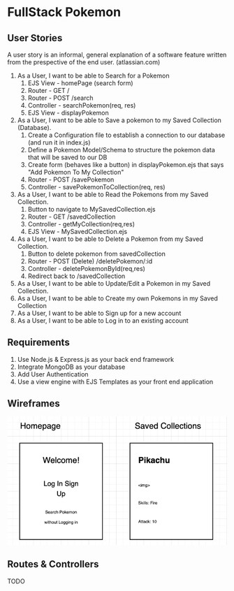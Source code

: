 # FullStack Pokemon

## User Stories

A user story is an informal, general explanation of a software feature written from the prespective of the end user. (atlassian.com)

1. As a User, I want to be able to Search for a Pokemon
   1. EJS View - homePage (search form)
   1. Router - GET /
   1. Router - POST /search
   1. Controller - searchPokemon(req, res)
   1. EJS View - displayPokemon
2. As a User, I want to be able to Save a pokemon to my Saved Collection (Database).
   1. Create a Configuration file to establish a connection to our database (and run it in index.js)
   2. Define a Pokemon Model/Schema to structure the pokemon data that will be saved to our DB
   3. Create form (behaves like a button) in displayPokemon.ejs that says "Add Pokemon To My Collection"
   4. Router - POST /savePokemon
   5. Controller - savePokemonToCollection(req, res)
3. As a User, I want to be able to Read the Pokemons from my Saved Collection.
   1. Button to navigate to MySavedCollection.ejs
   2. Router - GET /savedCollection
   3. Controller - getMyCollection(req,res)
   4. EJS View - MySavedCollection.ejs
4. As a User, I want to be able to Delete a Pokemon from my Saved Collection.
   1. Button to delete pokemon from savedCollection
   2. Router - POST (Delete) /deletePokemon/:id
   3. Controller - deletePokemonById(req,res)
   4. Redirect back to /savedCollection
5. As a User, I want to be able to Update/Edit a Pokemon in my Saved Collection.
6. As a User, I want to be able to Create my own Pokemons in my Saved Collection
7. As a User, I want to be able to Sign up for a new account
8. As a User, I want to be able to Log in to an existing account

## Requirements

1. Use Node.js & Express.js as your back end framework
2. Integrate MongoDB as your database
3. Add User Authentication
4. Use a view engine with EJS Templates as your front end application

## Wireframes

<img src="./images/wireframes.png">

## Routes & Controllers

TODO
